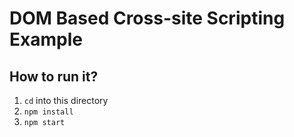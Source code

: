 # DOM Based Cross-site Scripting Example

## How to run it?

1. `cd` into this directory
2. `npm install`
3. `npm start`
